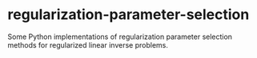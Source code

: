 # regularization-parameter-selection
Some Python implementations of regularization parameter selection methods for regularized linear inverse problems.
